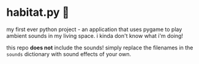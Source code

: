 # habitat.py 🌱
my first ever python project - an application that uses pygame to play ambient sounds in my living space. i kinda don't know what i'm doing!

this repo **does not** include the sounds! simply replace the filenames in the `sounds` dictionary with sound effects of your own.
